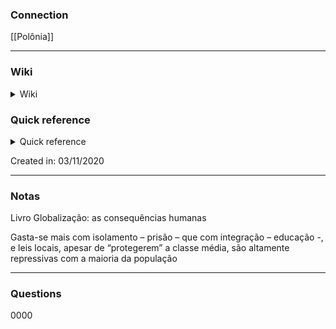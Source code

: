 ### Connection

[[Polônia]]

---

### Wiki

<details>
	<summary> Wiki </summary>
  <a href="https://www.wikiwand.com/pt/Zygmunt Baumann">GO!</a>
</details>

### Quick reference

<details>
	<summary> Quick reference </summary>
	
	  Sociólogo polonês
</details>

Created in: 03/11/2020

---
### Notas

Livro Globalização: as consequências humanas

Gasta-se mais com isolamento – prisão – que com integração – educação -, e leis locais, apesar de “protegerem” a classe média, são altamente repressivas com a maioria da população

---

### Questions

0000